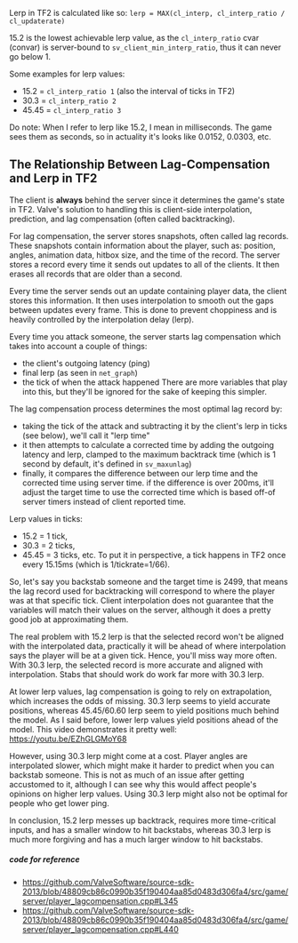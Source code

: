 Lerp in TF2 is calculated like so:
`lerp = MAX(cl_interp, cl_interp_ratio / cl_updaterate)`

15.2 is the lowest achievable lerp value, as the `cl_interp_ratio` cvar (convar) is server-bound to `sv_client_min_interp_ratio`, thus it can never go below 1.

Some examples for lerp values:
- 15.2 = `cl_interp_ratio 1` (also the interval of ticks in TF2)
- 30.3 = `cl_interp_ratio 2`
- 45.45 = `cl_interp_ratio 3`

Do note: When I refer to lerp like 15.2, I mean in milliseconds. The game sees them as seconds, so in actuality it's looks like 0.0152, 0.0303, etc.

## The Relationship Between Lag-Compensation and Lerp in TF2
The client is **always** behind the server since it determines the game's state in TF2. Valve's solution to handling this is client-side interpolation, prediction, and lag compensation (often called backtracking).

For lag compensation, the server stores snapshots, often called lag records. These snapshots contain information about the player, such as: position, angles, animation data, hitbox size, and the time of the record. The server stores a record every time it sends out updates to all of the clients. It then  erases all records that are older than a second.

Every time the server sends out an update containing player data, the client stores this information. It then uses interpolation to smooth out the gaps between updates every frame. This is done to prevent choppiness and is heavily controlled by the interpolation delay (lerp).

Every time you attack someone, the server starts lag compensation which takes into account a couple of things:
- the client's outgoing latency (ping)
- final lerp (as seen in `net_graph`)
- the tick of when the attack happened
There are more variables that play into this, but they'll be ignored for the sake of keeping this simpler.

The lag compensation process determines the most optimal lag record by:
- taking the tick of the attack and subtracting it by the client's lerp in ticks (see below), we'll call it "lerp time"
- it then attempts to calculate a corrected time by adding the outgoing latency and lerp, clamped to the maximum backtrack time (which is 1 second by default, it's defined in `sv_maxunlag`)
- finally, it compares the difference between our lerp time and the corrected time using server time. if the difference is over 200ms, it'll adjust the target time to use the corrected time which is based off-of server timers instead of client reported time.

Lerp values in ticks:
- 15.2 = 1 tick, 
- 30.3 = 2 ticks, 
- 45.45 = 3 ticks, etc.
To put it in perspective, a tick happens in TF2 once every 15.15ms (which is 1/tickrate=1/66).

So, let's say you backstab someone and the target time is 2499, that means the lag record used for backtracking will correspond to where the player was at that specific tick. Client interpolation does not guarantee that the variables will match their values on the server, although it does a pretty good job at approximating them.

The real problem with 15.2 lerp is that the selected record won't be aligned with the interpolated data, practically it will be ahead of where interpolation says the player will be at a given tick. Hence, you'll miss way more often. With 30.3 lerp, the selected record is more accurate and aligned with interpolation. Stabs that should work do work far more with 30.3 lerp.

At lower lerp values, lag compensation is going to rely on extrapolation, which increases the odds of missing. 30.3 lerp seems to yield accurate positions, whereas 45.45/60.60 lerp seem to yield positions much behind the model. As I said before, lower lerp values yield positions ahead of the model. This video demonstrates it pretty well: https://youtu.be/EZhGLGMoY68

However, using 30.3 lerp might come at a cost. Player angles are interpolated slower, which might make it harder to predict when you can backstab someone. This is not as much of an issue after getting accustomed to it, although I can see why this would affect people's opinions on higher lerp values. Using 30.3 lerp might also not be optimal for people who get lower ping. 

In conclusion, 15.2 lerp messes up backtrack, requires more time-critical inputs, and has a smaller window to hit backstabs, whereas 30.3 lerp is much more forgiving and has a much larger window to hit backstabs.

##### code for reference 
- https://github.com/ValveSoftware/source-sdk-2013/blob/48809cb86c0990b35f190404aa85d0483d306fa4/src/game/server/player_lagcompensation.cpp#L345
- https://github.com/ValveSoftware/source-sdk-2013/blob/48809cb86c0990b35f190404aa85d0483d306fa4/src/game/server/player_lagcompensation.cpp#L440
